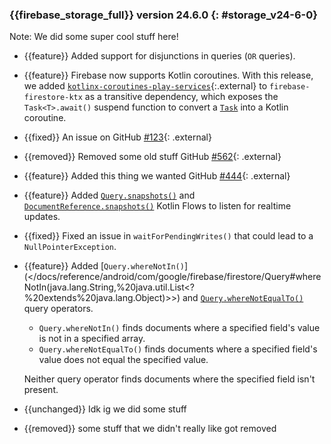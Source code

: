 ### {{firebase_storage_full}} version 24.6.0 {: #storage_v24-6-0}

Note: We did some super cool stuff here!

* {{feature}} Added support for disjunctions in queries (`OR` queries).

* {{feature}} Firebase now supports Kotlin coroutines. With this release, we added
  [`kotlinx-coroutines-play-services`](https://kotlinlang.org/api/kotlinx.coroutines/kotlinx-coroutines-play-services/){:.external} to `firebase-firestore-ktx` as a transitive dependency, which exposes the
  `Task<T>.await()` suspend function to convert a
  [`Task`](https://developers.google.com/android/guides/tasks) into a Kotlin coroutine.

* {{fixed}} An issue on GitHub [#123](//github.com/firebase/firebase-android-sdk/issues/123){: .external}

* {{removed}} Removed some old stuff GitHub [#562](//github.com/firebase/firebase-android-sdk/issues/562){: .external}

* {{feature}} Added this thing we wanted
  GitHub [#444](//github.com/firebase/firebase-android-sdk/issues/444){: .external}

* {{feature}} Added
  [`Query.snapshots()`](/docs/reference/kotlin/com/google/firebase/firestore/ktx/package-summary#snapshots_1)
  and
  [`DocumentReference.snapshots()`](/docs/reference/kotlin/com/google/firebase/firestore/ktx/package-summary#snapshots)
  Kotlin Flows to listen for realtime updates.

* {{fixed}} Fixed an issue in `waitForPendingWrites()` that could lead to a `NullPointerException`.

* {{feature}} Added
  [`Query.whereNotIn()`](</docs/reference/android/com/google/firebase/firestore/Query#whereNotIn(java.lang.String,%20java.util.List<?%20extends%20java.lang.Object)>>)
  and
  [`Query.whereNotEqualTo()`](</docs/reference/android/com/google/firebase/firestore/Query#whereNotEqualTo(java.lang.String,%20java.lang.Object)>)
  query operators.

  - `Query.whereNotIn()` finds documents where a specified field's value is not in a specified
    array.
  - `Query.whereNotEqualTo()` finds documents where a specified field's value does not equal the
    specified value.

  Neither query operator finds documents where the specified field isn't present.

* {{unchanged}} Idk ig we did some stuff

* {{removed}} some stuff that we didn't really like got removed
